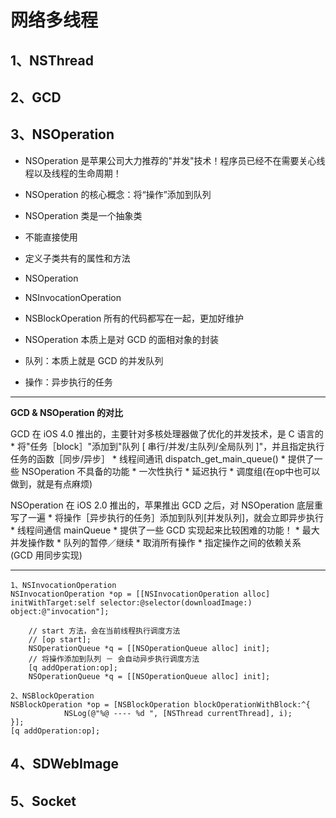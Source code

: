 # 网络多线程

## 1、NSThread

## 2、GCD

## 3、NSOperation
 - NSOperation 是苹果公司大力推荐的"并发"技术！程序员已经不在需要关心线程以及线程的生命周期！  
 - NSOperation 的核心概念：将“操作”添加到队列
 - NSOperation 类是一个抽象类
  - 不能直接使用
  - 定义子类共有的属性和方法
 - NSOperation
  - NSInvocationOperation
  - NSBlockOperation 所有的代码都写在一起，更加好维护


 - NSOperation 本质上是对 GCD 的面相对象的封装
  - 队列：本质上就是 GCD 的并发队列
  - 操作：异步执行的任务
 -----
**GCD & NSOperation 的对比**
 
 GCD 在 iOS 4.0 推出的，主要针对多核处理器做了优化的并发技术，是 C 语言的
    * 将"任务［block］"添加到"队列 [ 串行/并发/主队列/全局队列 ]"，并且指定执行任务的函数［同步/异步］
    * 线程间通讯 dispatch_get_main_queue()
    * 提供了一些 NSOperation 不具备的功能
        * 一次性执行
        * 延迟执行
        * 调度组(在op中也可以做到，就是有点麻烦)
 
 NSOperation 在 iOS 2.0 推出的，苹果推出 GCD 之后，对 NSOperation 底层重写了一遍
    * 将操作［异步执行的任务］添加到队列[并发队列]，就会立即异步执行
    * 线程间通信 mainQueue
    * 提供了一些 GCD 实现起来比较困难的功能！
        * 最大并发操作数
        * 队列的暂停／继续
        * 取消所有操作
        * 指定操作之间的依赖关系 (GCD 用同步实现)
 
 ------

``` 
1、NSInvocationOperation
NSInvocationOperation *op = [[NSInvocationOperation alloc] initWithTarget:self selector:@selector(downloadImage:) object:@"invocation"];

    // start 方法，会在当前线程执行调度方法
    // [op start];
    NSOperationQueue *q = [[NSOperationQueue alloc] init];
    // 将操作添加到队列 － 会自动异步执行调度方法
    [q addOperation:op];
    NSOperationQueue *q = [[NSOperationQueue alloc] init];
    
2、NSBlockOperation  
NSBlockOperation *op = [NSBlockOperation blockOperationWithBlock:^{
            NSLog(@"%@ ---- %d ", [NSThread currentThread], i);
}];
[q addOperation:op];
```


## 4、SDWebImage

## 5、Socket
